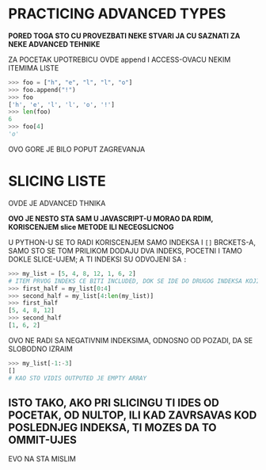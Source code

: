 # PRACTICING ADVANCED TYPES

**PORED TOGA STO CU PROVEZBATI NEKE STVARI JA CU SAZNATI ZA NEKE ADVANCED TEHNIKE**

ZA POCETAK UPOTREBICU OVDE append I ACCESS-OVACU NEKIM ITEMIMA LISTE

```py
>>> foo = ["h", "e", "l", "l", "o"]
>>> foo.append("!")
>>> foo
['h', 'e', 'l', 'l', 'o', '!']
>>> len(foo)
6
>>> foo[4]
'o'
```

OVO GORE JE BILO POPUT ZAGREVANJA

# SLICING LISTE

OVDE JE ADVANCED THNIKA

**OVO JE NESTO STA SAM U JAVASCRIPT-U MORAO DA RDIM, KORISCENJEM slice METODE ILI NECEGSLICNOG**

U PYTHON-U SE TO RADI KORISCENJEM SAMO INDEKSA I `[]` BRCKETS-A, SAMO STO SE TOM PRILIKOM DODAJU DVA INDEKS, POCETNI I TAMO DOKLE SLICE-UJEM; A TI INDEKSI SU ODVOJENI SA `:`

```py
>>> my_list = [5, 4, 8, 12, 1, 6, 2]
# ITEM PRVOG INDEKS CE BITI INCLUDED, DOK SE IDE DO DRUGOG INDEKSA KOJI NIJE INCLUDED
>>> first_half = my_list[0:4]
>>> second_half = my_list[4:len(my_list)]
>>> first_half
[5, 4, 8, 12]
>>> second_half
[1, 6, 2] 
```

OVO NE RADI SA NEGATIVNIM INDEKSIMA, ODNOSNO OD POZADI, DA SE SLOBODNO IZRAIM

```py
>>> my_list[-1:-3]
[]
# KAO STO VIDIS OUTPUTED JE EMPTY ARRAY
```

## ISTO TAKO, AKO PRI SLICINGU TI IDES OD POCETAK, OD NULTOP, ILI KAD ZAVRSAVAS KOD POSLEDNJEG INDEKSA, TI MOZES DA TO OMMIT-UJES

EVO NA STA MISLIM


